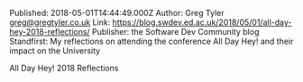 Published: 2018-05-01T14:44:49.000Z
Author: Greg Tyler <greg@gregtyler.co.uk>
Link: https://blog.swdev.ed.ac.uk/2018/05/01/all-day-hey-2018-reflections/
Publisher: the Software Dev Community blog
Standfirst: My reflections on attending the conference All Day Hey! and their impact on the University

All Day Hey! 2018 Reflections
